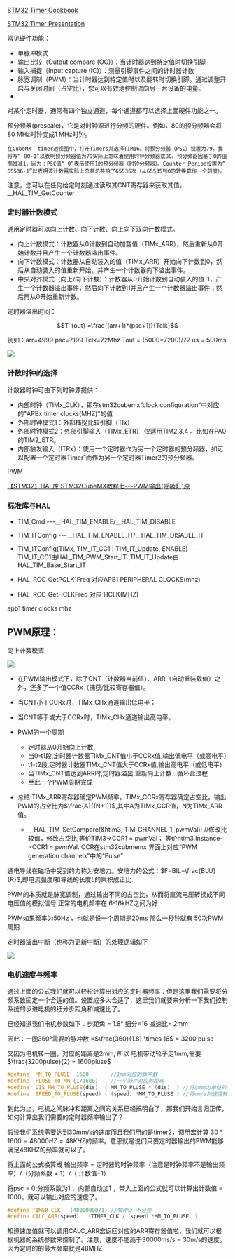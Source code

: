 

[STM32 Timer Cookbook](https://www.st.com/resource/en/application_note/dm00236305-generalpurpose-timer-cookbook-for-stm32-microcontrollers-stmicroelectronics.pdf)

[STM32 Timer Presentation](https://www.st.com/content/ccc/resource/training/technical/product_training/c4/1b/56/83/3a/a1/47/64/STM32L4_WDG_TIMERS_GPTIM.pdf/files/STM32L4_WDG_TIMERS_GPTIM.pdf/jcr:content/translations/en.STM32L4_WDG_TIMERS_GPTIM.pdf)



常见硬件功能：

- 单脉冲模式
- 输出比较（Output compare (OC)）：当计时器达到特定值时切换引脚
- 输入捕捉（Input capture (IC)）：测量引脚事件之间的计时器计数
- 脉宽调制（PWM）：当计时器达到特定值时以及翻转时切换引脚。通过调整开启与关闭时间（占空比），您可以有效地控制流向另一台设备的电量。
- 

对某个定时器，通常有四个独立通道，每个通道都可以选择上面硬件功能之一。


预分频器(prescale)，它是对时钟源进行分频的硬件。例如，80的预分频器会将80 MHz时钟变成1 MHz时钟。

    在CubeMX  timer透视图中，打开Timers并选择TIM16。将预分频器（PSC）设置为79。我将写“ 80-1”以表明预分频器值为79实际上意味着使用时钟分频器或80。预分频器因基于0的值而被减1，因为：PSC值“ 0”表示使用1的预分频器（时钟分频器）。Counter Period设置为“ 65536-1”以表明该计数器实际上总共总共拍了65536次（从65535到0的转换算作一个刻度）。

注意，您可以在任何给定时刻通过读取其CNT寄存器来获取其值。__HAL_TIM_GetCounter

### 定时器计数模式

通用定时器可以向上计数、向下计数、向上向下双向计数模式。

- 向上计数模式：计数器从0计数到自动加载值（TIMx_ARR），然后重新从0开始计数并且产生一个计数器溢出事件。
- 向下计数模式：计数器从自动装入的值（TIMx_ARR）开始向下计数到0，然后从自动装入的值重新开始，并产生一个计数器向下溢出事件。
- 中央对齐模式（向上/向下计数）：计数器从0开始计数到自动装入的值-1，产生一个计数器溢出事件，然后向下计数到1并且产生一个计数器溢出事件；然后再从0开始重新计数。

定时器溢出时间：

$$T_{out} =\frac{(arr+1)*(psc+1)}{Tclk}$$

例如：arr=4999  psc=7199 Tclk=72Mhz        Tout = (5000*7200)/72  us  = 500ms

![](https://img-blog.csdn.net/20180417164424341)


### 计数时钟的选择
计数器时钟可由下列时钟源提供：

- 内部时钟（TIMx_CLK），即在stm32cubemx“clock configuration”中对应的"APBx timer clocks(MHZ)"的值
- 外部时钟模式1：外部捕捉比较引脚（TIx）
- 外部时钟模式2：外部引脚输入（TIMx_ETR） 仅适用TIM2,3,4 。比如在PA0的TIM2_ETR。
- 内部触发输入（ITRx）：使用一个定时器作为另一个定时器的预分频器，如可以配置一个定时器Timer1而作为另一个定时器Timer2的预分频器。

PWM

[【STM32】HAL库 STM32CubeMX教程七---PWM输出(呼吸灯)原](https://blog.csdn.net/as480133937/article/details/99231677)


###  标准库与HAL

- TIM_Cmd  ---__HAL_TIM_ENABLE/__HAL_TIM_DISABLE
- TIM_ITConfig ---__HAL_TIM_ENABLE_IT/__HAL_TIM_DISABLE_IT
- TIM_ITConfig(TIMx, TIM_IT_CC1 | TIM_IT_Update, ENABLE) --- TIM_IT_CC1由HAL_TIM_PWM_Start_IT ,TIM_IT_Update由HAL_TIM_Base_Start_IT


-  HAL_RCC_GetPCLK1Freq  对应APB1 PERIPHERAL CLOCKS(mhz)
-  HAL_RCC_GetHCLKFreq 对应 HCLK(MHZ)

apb1 timer clocks mhz

## PWM原理：

向上计数模式

![](https://img-blog.csdn.net/20180418203254526)

- 在PWM输出模式下，除了CNT（计数器当前值）、ARR（自动重装载值）之外，还多了一个值CCRx（捕获/比较寄存器值）。
- 当CNT小于CCRx时，TIMx_CHx通道输出低电平；
- 当CNT等于或大于CCRx时，TIMx_CHx通道输出高电平。

- ​PWM的一个周期

    - 定时器从0开始向上计数
    - 当0-t1段,定时器计数器TIMx_CNT值小于CCRx值,输出低电平（或高电平）
    - t1-t2段,定时器计数器TIMx_CNT值大于CCRx值,输出高电平（或低电平）
    - 当TIMx_CNT值达到ARR时,定时器溢出,重新向上计数...循环此过程
    - 至此一个PWM周期完成

- 总结:TIMx_ARR寄存器确定PWM频率，TIMx_CCRx寄存器确定占空比。输出PWM的占空比为$\frac{A}{(N+1)}$,其中A为TIMx_CCR值，N为TIMx_ARR值。

    - __HAL_TIM_SetCompare(&htim3, TIM_CHANNEL_1, pwmVal);    //修改比较值，修改占空比;等价TIM3->CCR1 = pwmVal； 等价htim3.Instance->CCR1 = pwmVal. CCR在stm32cubmemx 界面上对应“PWM generation channelx”中的“Pulse”

通电导线在磁场中受到的力称为安培力。安培力的公式：$F=BIL=\frac{BLU}{R}$,即电流强度$I$和导线的长度$L$的乘积成正比.

 PWM的本质就是脉宽调制，通过输出不同的占空比，从而将直流电压转换成不同电压值的模拟信号.正常的电机频率在 6-16kHZ之间为好

 PWM如果频率为50Hz ，也就是说一个周期是20ms 那么一秒钟就有 50次PWM周期

定时器溢出中断（也称为更新中断）的处理逻辑如下

![](http://6.eewimg.cn/news/uploadfile/2019/0530/20190530063656321.png)


### 电机速度与频率

通过上面的公式我们就可以轻松计算出对应的定时器频率：但是这里我们需要将分频系数固定一个合适的值。设置成多大合适了，这里我们就要来分析一下我们控制系统的步进电机的细分步距角和减速比了。

已经知道我们电机参数如下：步距角 = 1.8°  细分=16  减速比= 2mm

因此：一圈360°需要的脉冲数 =$\frac{360}{1.8} \times 16$ = 3200 pulse 

又因为电机转一圈，对应的距离是2mm, 所以 电机带动轮子走1mm,需要$\frac{3200pulse}{2} = 1600pluse$

```c++
#define  MM_TO_PLUSE  1600       //1mm对应的脉冲数
#define  PLUSE_TO_MM (1/1600)    //一个脉冲对应的距离
#define  DIS_MM_TO_PLUSE(dis)  ( MM_TO_PLUSE * (dis)  ) //将以mm为单位的长度抓换成对应的脉冲数
#define  SPEED_TO_PLUSE(speed) ( (speed) *MM_TO_PLUSE ) //将mm/s的速度转换成HZ 
```

到此为止，电机之间脉冲和距离之间的关系已经搞明白了，那我们开始言归正传，如何计算出我们需要的定时器频率输出了？

假设我们系统需要达到30mm/s的速度而且我们用的是timer2，调用宏计算 $30 * 1600 = 48000HZ= 48KHZ$的频率。意思就是说们只要定时器输出的PWM能够满足48KHZ的频率就可以了。

将上面的公式换算成 输出频率 =  定时器的时钟频率（注意是时钟频率不是输出频率）/（分频系数 + 1）/（ 计数值+1）

将psc = 0;分频系数为1 ，内部自动加1 ，带入上面的公式就可以计算出计数值 = 1000。就可以输出对应的速度了。

```c++
#define TIMER_CLK   (48000000/1) //48Mhz 不分频
#define CALC_ARR(speed)  （TIMER_CLK /（speed）*MM_TO_PLUSE  ）
```

知道速度值就可以调用CALC_ARR宏返回对应的ARR寄存器值啦，我们就可以根据机器的系统参数来控制了。注意，速度不能高于30000ms/s  = 30m/s的速度。因为定时的的最大频率就是48MHZ 




